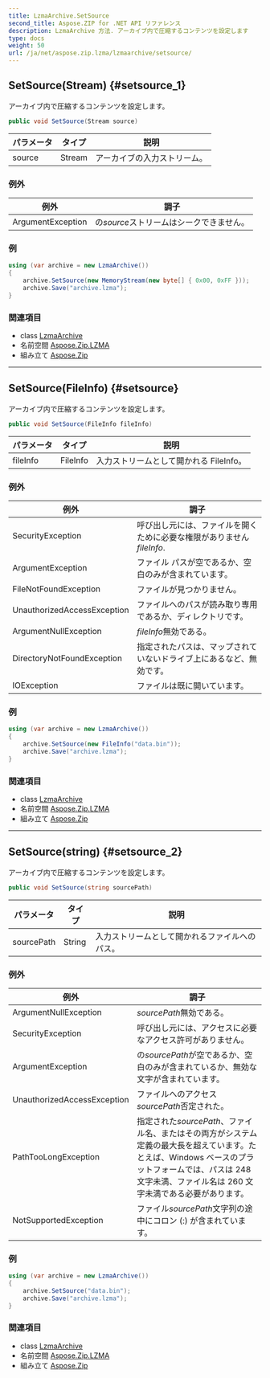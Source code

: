 ```yaml
---
title: LzmaArchive.SetSource
second_title: Aspose.ZIP for .NET API リファレンス
description: LzmaArchive 方法. アーカイブ内で圧縮するコンテンツを設定します
type: docs
weight: 50
url: /ja/net/aspose.zip.lzma/lzmaarchive/setsource/
---
```

## SetSource(Stream) {#setsource_1}

アーカイブ内で圧縮するコンテンツを設定します。

```csharp
public void SetSource(Stream source)
```

| パラメータ | タイプ | 説明 |
| --- | --- | --- |
| source | Stream | アーカイブの入力ストリーム。 |

### 例外

| 例外 | 調子 |
| --- | --- |
| ArgumentException | の*source*ストリームはシークできません。 |

### 例

```csharp
using (var archive = new LzmaArchive())
{
    archive.SetSource(new MemoryStream(new byte[] { 0x00, 0xFF }));
    archive.Save("archive.lzma");
}
```

### 関連項目

* class [LzmaArchive](../)
* 名前空間 [Aspose.Zip.LZMA](../../lzmaarchive/)
* 組み立て [Aspose.Zip](../../../)

---

## SetSource(FileInfo) {#setsource}

アーカイブ内で圧縮するコンテンツを設定します。

```csharp
public void SetSource(FileInfo fileInfo)
```

| パラメータ | タイプ | 説明 |
| --- | --- | --- |
| fileInfo | FileInfo | 入力ストリームとして開かれる FileInfo。 |

### 例外

| 例外 | 調子 |
| --- | --- |
| SecurityException | 呼び出し元には、ファイルを開くために必要な権限がありません*fileInfo*. |
| ArgumentException | ファイル パスが空であるか、空白のみが含まれています。 |
| FileNotFoundException | ファイルが見つかりません。 |
| UnauthorizedAccessException | ファイルへのパスが読み取り専用であるか、ディレクトリです。 |
| ArgumentNullException | *fileInfo*無効である。 |
| DirectoryNotFoundException | 指定されたパスは、マップされていないドライブ上にあるなど、無効です。 |
| IOException | ファイルは既に開いています。 |

### 例

```csharp
using (var archive = new LzmaArchive()) 
{
    archive.SetSource(new FileInfo("data.bin"));
    archive.Save("archive.lzma");
}
```

### 関連項目

* class [LzmaArchive](../)
* 名前空間 [Aspose.Zip.LZMA](../../lzmaarchive/)
* 組み立て [Aspose.Zip](../../../)

---

## SetSource(string) {#setsource_2}

アーカイブ内で圧縮するコンテンツを設定します。

```csharp
public void SetSource(string sourcePath)
```

| パラメータ | タイプ | 説明 |
| --- | --- | --- |
| sourcePath | String | 入力ストリームとして開かれるファイルへのパス。 |

### 例外

| 例外 | 調子 |
| --- | --- |
| ArgumentNullException | *sourcePath*無効である。 |
| SecurityException | 呼び出し元には、アクセスに必要なアクセス許可がありません。 |
| ArgumentException | の*sourcePath*が空であるか、空白のみが含まれているか、無効な文字が含まれています。 |
| UnauthorizedAccessException | ファイルへのアクセス*sourcePath*否定された。 |
| PathTooLongException | 指定された*sourcePath*、ファイル名、またはその両方がシステム定義の最大長を超えています。たとえば、Windows ベースのプラットフォームでは、パスは 248 文字未満、ファイル名は 260 文字未満である必要があります。 |
| NotSupportedException | ファイル*sourcePath*文字列の途中にコロン (:) が含まれています。 |

### 例

```csharp
using (var archive = new LzmaArchive()) 
{
    archive.SetSource("data.bin");
    archive.Save("archive.lzma");
}
```

### 関連項目

* class [LzmaArchive](../)
* 名前空間 [Aspose.Zip.LZMA](../../lzmaarchive/)
* 組み立て [Aspose.Zip](../../../)


